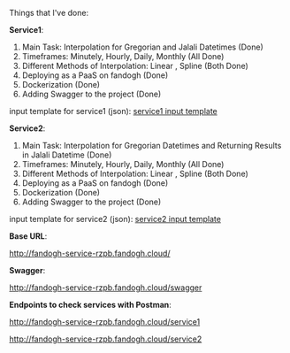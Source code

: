Things that I've done:


**Service1**:

1. Main Task: Interpolation for Gregorian and Jalali Datetimes      (Done)
2. Timeframes: Minutely, Hourly, Daily, Monthly                     (All Done)
3. Different Methods of Interpolation: Linear , Spline              (Both Done)
4. Deploying as a PaaS on fandogh                                   (Done)
5. Dockerization                                                    (Done)
6. Adding Swagger to the project                                    (Done)

input template for service1 (json):
[service1 input template](input_outputs/service1/miladi-input-sample.json)


**Service2**:

1. Main Task: Interpolation for Gregorian Datetimes and Returning Results in Jalali Datetime     (Done)
2. Timeframes: Minutely, Hourly, Daily, Monthly                     (All Done)
3. Different Methods of Interpolation: Linear , Spline              (Both Done)
4. Deploying as a PaaS on fandogh                                   (Done)
5. Dockerization                                                    (Done)
6. Adding Swagger to the project                                    (Done)

input template for service2 (json):
[service2 input template](input_outputs/service2/input-sample.json)


**Base URL**:

http://fandogh-service-rzpb.fandogh.cloud/


**Swagger**:

http://fandogh-service-rzpb.fandogh.cloud/swagger


**Endpoints to check services with Postman**:

http://fandogh-service-rzpb.fandogh.cloud/service1

http://fandogh-service-rzpb.fandogh.cloud/service2
